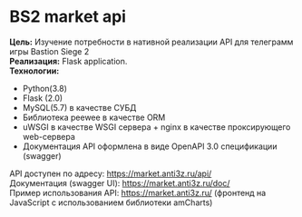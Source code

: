 # BS2 market api
**Цель:** Изучение потребности в нативной реализации API для телеграмм игры Bastion Siege 2  
**Реализация:** Flask application.  
**Технологии:**  
- Python(3.8)
- Flask (2.0)
- MySQL(5.7) в качестве СУБД
- Библиотека peewee в качестве ORM
- uWSGI в качестве WSGI сервера + nginx в качестве проксирующего web-сервера
- Документация API оформлена в виде OpenAPI 3.0 спецификации (swagger)

API доступен по адресу: https://market.anti3z.ru/api/  
Документация (swagger UI):  https://market.anti3z.ru/doc/  
Пример использования API:  https://market.anti3z.ru/ (фронтенд на JavaScript с использованием библиотеки amCharts)  
